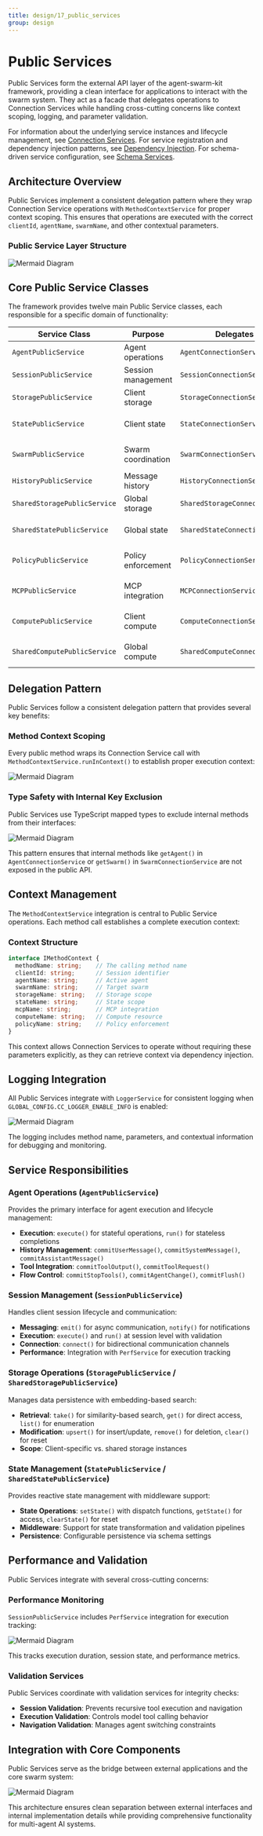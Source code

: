 ```yaml
---
title: design/17_public_services
group: design
---
```


# Public Services

Public Services form the external API layer of the agent-swarm-kit framework, providing a clean interface for applications to interact with the swarm system. They act as a facade that delegates operations to Connection Services while handling cross-cutting concerns like context scoping, logging, and parameter validation.

For information about the underlying service instances and lifecycle management, see [Connection Services](./3_Client_Agent.md). For service registration and dependency injection patterns, see [Dependency Injection](./3_Client_Agent.md). For schema-driven service configuration, see [Schema Services](./3_Client_Agent.md).

## Architecture Overview

Public Services implement a consistent delegation pattern where they wrap Connection Service operations with `MethodContextService` for proper context scoping. This ensures that operations are executed with the correct `clientId`, `agentName`, `swarmName`, and other contextual parameters.

### Public Service Layer Structure

![Mermaid Diagram](./diagrams\17_Public_Services_0.svg)

## Core Public Service Classes

The framework provides twelve main Public Service classes, each responsible for a specific domain of functionality:

| Service Class | Purpose | Delegates To | Key Operations |
|---------------|---------|--------------|----------------|
| `AgentPublicService` | Agent operations | `AgentConnectionService` | `execute`, `run`, `commitToolOutput` |
| `SessionPublicService` | Session management | `SessionConnectionService` | `emit`, `connect`, `commitUserMessage` |
| `StoragePublicService` | Client storage | `StorageConnectionService` | `take`, `upsert`, `remove`, `list` |
| `StatePublicService` | Client state | `StateConnectionService` | `setState`, `getState`, `clearState` |
| `SwarmPublicService` | Swarm coordination | `SwarmConnectionService` | `navigationPop`, `waitForOutput`, `getAgent` |
| `HistoryPublicService` | Message history | `HistoryConnectionService` | `push`, `pop`, `toArrayForAgent` |
| `SharedStoragePublicService` | Global storage | `SharedStorageConnectionService` | `take`, `upsert`, `remove`, `list` |
| `SharedStatePublicService` | Global state | `SharedStateConnectionService` | `setState`, `getState`, `clearState` |
| `PolicyPublicService` | Policy enforcement | `PolicyConnectionService` | `banClient`, `getAllowedOrigins`, `validate` |
| `MCPPublicService` | MCP integration | `MCPConnectionService` | `listTools`, `callTool`, `getResources` |
| `ComputePublicService` | Client compute | `ComputeConnectionService` | `setState`, `getState`, `clearState` |
| `SharedComputePublicService` | Global compute | `SharedComputeConnectionService` | `setState`, `getState`, `clearState` |

## Delegation Pattern

Public Services follow a consistent delegation pattern that provides several key benefits:

### Method Context Scoping

Every public method wraps its Connection Service call with `MethodContextService.runInContext()` to establish proper execution context:

![Mermaid Diagram](./diagrams\17_Public_Services_1.svg)

### Type Safety with Internal Key Exclusion

Public Services use TypeScript mapped types to exclude internal methods from their interfaces:

![Mermaid Diagram](./diagrams\17_Public_Services_2.svg)

This pattern ensures that internal methods like `getAgent()` in `AgentConnectionService` or `getSwarm()` in `SwarmConnectionService` are not exposed in the public API.

## Context Management

The `MethodContextService` integration is central to Public Service operations. Each method call establishes a complete execution context:

### Context Structure

```typescript
interface IMethodContext {
  methodName: string;    // The calling method name
  clientId: string;      // Session identifier  
  agentName: string;     // Active agent
  swarmName: string;     // Target swarm
  storageName: string;   // Storage scope
  stateName: string;     // State scope
  mcpName: string;       // MCP integration
  computeName: string;   // Compute resource
  policyName: string;    // Policy enforcement
}
```

This context allows Connection Services to operate without requiring these parameters explicitly, as they can retrieve context via dependency injection.

## Logging Integration

All Public Services integrate with `LoggerService` for consistent logging when `GLOBAL_CONFIG.CC_LOGGER_ENABLE_INFO` is enabled:

![Mermaid Diagram](./diagrams\17_Public_Services_3.svg)

The logging includes method name, parameters, and contextual information for debugging and monitoring.

## Service Responsibilities

### Agent Operations (`AgentPublicService`)

Provides the primary interface for agent execution and lifecycle management:

- **Execution**: `execute()` for stateful operations, `run()` for stateless completions
- **History Management**: `commitUserMessage()`, `commitSystemMessage()`, `commitAssistantMessage()`
- **Tool Integration**: `commitToolOutput()`, `commitToolRequest()`
- **Flow Control**: `commitStopTools()`, `commitAgentChange()`, `commitFlush()`

### Session Management (`SessionPublicService`)

Handles client session lifecycle and communication:

- **Messaging**: `emit()` for async communication, `notify()` for notifications
- **Execution**: `execute()` and `run()` at session level with validation
- **Connection**: `connect()` for bidirectional communication channels
- **Performance**: Integration with `PerfService` for execution tracking

### Storage Operations (`StoragePublicService` / `SharedStoragePublicService`)

Manages data persistence with embedding-based search:

- **Retrieval**: `take()` for similarity-based search, `get()` for direct access, `list()` for enumeration
- **Modification**: `upsert()` for insert/update, `remove()` for deletion, `clear()` for reset
- **Scope**: Client-specific vs. shared storage instances

### State Management (`StatePublicService` / `SharedStatePublicService`)

Provides reactive state management with middleware support:

- **State Operations**: `setState()` with dispatch functions, `getState()` for access, `clearState()` for reset
- **Middleware**: Support for state transformation and validation pipelines
- **Persistence**: Configurable persistence via schema settings

## Performance and Validation

Public Services integrate with several cross-cutting concerns:

### Performance Monitoring

`SessionPublicService` includes `PerfService` integration for execution tracking:

![Mermaid Diagram](./diagrams\17_Public_Services_4.svg)

This tracks execution duration, session state, and performance metrics.

### Validation Services

Public Services coordinate with validation services for integrity checks:

- **Session Validation**: Prevents recursive tool execution and navigation
- **Execution Validation**: Controls model tool calling behavior
- **Navigation Validation**: Manages agent switching constraints

## Integration with Core Components

Public Services serve as the bridge between external applications and the core swarm system:

![Mermaid Diagram](./diagrams\17_Public_Services_5.svg)

This architecture ensures clean separation between external interfaces and internal implementation details while providing comprehensive functionality for multi-agent AI systems.

